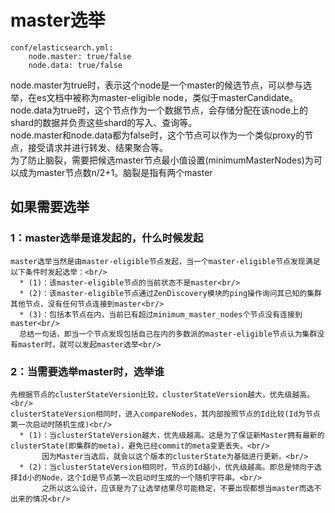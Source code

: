 # master选举
```
conf/elasticsearch.yml:
    node.master: true/false
    node.data: true/false
```
node.master为true时，表示这个node是一个master的候选节点，可以参与选举，在es文档中被称为master-eligible node，类似于masterCandidate。<br/>
node.data为true时，这个节点作为一个数据节点，会存储分配在该node上的shard的数据并负责这些shard的写入、查询等。<br/>
node.master和node.data都为false时，这个节点可以作为一个类似proxy的节点，接受请求并进行转发、结果聚合等。<br/>
为了防止脑裂，需要把候选master节点最小值设置(minimumMasterNodes)为可以成为master节点数n/2+1。脑裂是指有两个master<br/>

## 如果需要选举<br/>
  ### 1：master选举是谁发起的，什么时候发起<br/>
    master选举当然是由master-eligible节点发起，当一个master-eligible节点发现满足以下条件时发起选举：<br/>
      * (1)：该master-eligible节点的当前状态不是master<br/>
      * (2)：该master-eligible节点通过ZenDiscovery模块的ping操作询问其已知的集群其他节点，没有任何节点连接到master<br/>
      * (3)：包括本节点在内，当前已有超过minimum_master_nodes个节点没有连接到master<br/>
      总结一句话，即当一个节点发现包括自己在内的多数派的master-eligible节点认为集群没有master时，就可以发起master选举<br/>
  ### 2：当需要选举master时，选举谁<br/>
    先根据节点的clusterStateVersion比较，clusterStateVersion越大，优先级越高。<br/>
    clusterStateVersion相同时，进入compareNodes，其内部按照节点的Id比较(Id为节点第一次启动时随机生成)<br/>
      * (1)：当clusterStateVersion越大，优先级越高。这是为了保证新Master拥有最新的clusterState(即集群的meta)，避免已经commit的meta变更丢失。<br/>
           因为Master当选后，就会以这个版本的clusterState为基础进行更新。<br/>
      * (2)：当clusterStateVersion相同时，节点的Id越小，优先级越高。即总是倾向于选择Id小的Node，这个Id是节点第一次启动时生成的一个随机字符串。<br/>
           之所以这么设计，应该是为了让选举结果尽可能稳定，不要出现都想当master而选不出来的情况<br/>


